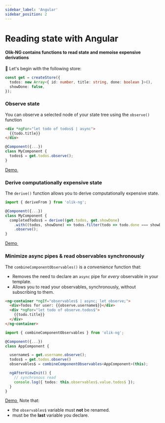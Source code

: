 ```yaml
---
sidebar_label: 'Angular'
sidebar_position: 2
---
```


# Reading state with **Angular**

#### Olik-NG contains functions to read state and memoise expensive derivations  

🥚 Let's begin with the following store:
```ts
const get = createStore({
  todos: new Array<{ id: number, title: string, done: boolean }>(),
  showDone: false,
});
```

### **Observe** state
You can observe a selected node of your state tree using the `observe()` function
```html
<div *ngFor="let todo of todos$ | async">
  {{todo.title}}
</div>
```
```ts
@Component({...})
class MyComponent {
  todos$ = get.todos.observe();
}
```
<a href="https://codesandbox.io/s/olik-ng-read-iwyd3?file=/src/app/app.component.ts" target="_blank">Demo <img/></a>

### **Derive** computationally expensive state
The `derive()` function allows you to derive computationally expensive state.
```ts
import { deriveFrom } from 'olik-ng';

@Component({...})
class MyComponent {
  completedTodos$ = derive((get.todos, get.showDone)
    .with((todos, showDone) => todos.filter(todo => todo.done === showDone))
    .observe();
}
```
<a href="https://codesandbox.io/s/olik-ng-memoise-supgo?file=/src/app/app.component.ts" target="_blank">Demo <img/></a>

### Minimize **async pipes** & read observables **synchronously**
The `combineComponentObservables()` is a *convenience* function that:
* Removes the need to declare an `async` pipe for *every* observable in your template.
* Allows you to read your observables, synchronously, without subscribing to them.  

```html
<ng-container *ngIf="observables$ | async; let observe;">
  <div>Todos for user: {{observe.username$}}</div>
  <div *ngFor="let todo of observe.todos$">
    {{todo.title}}
  </div>
</ng-container>
```
```ts
import { combineComponentObservables } from 'olik-ng';

@Component({...})
class AppComponent {

  username$ = get.username.observe();
  todos$ = get.todos.observe()
  observables$ = combineComponentObservables<AppComponent>(this);

  ngAfterViewInit() {
    // synchronous read
    console.log({ todos: this.observables$.value.todos$ }); 
  }
}
```
<a href="https://codesandbox.io/s/olik-ng-combinecomponentobservables-trh42?file=/src/app/app.component.ts" target="_blank">Demo <img/></a>
Note that:
* the `observables$` variable must **not** be renamed.
* must be the **last** variable you declare.